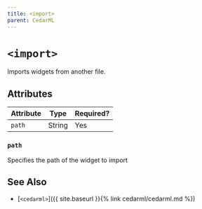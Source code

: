 ```yaml
---
title: <import>
parent: CedarML
---
```

# `<import>`

Imports widgets from another file.

## Attributes

| Attribute | Type    | Required? |
|-----------|---------|-----------|
| `path`    | String  | Yes       |

### `path`
Specifies the path of the widget to import

## See Also
- [`<cedarml>`]({{ site.baseurl }}{% link cedarml/cedarml.md %})
